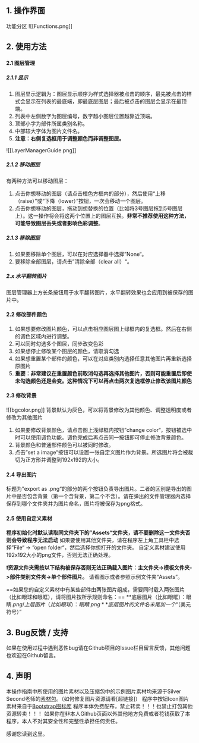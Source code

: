 ## 1. 操作界面
功能分区 ![[Functions.png]]
## 2. 使用方法
#### 2.1 图层管理
##### 2.1.1 显示
1. 图层显示逻辑为：图层显示顺序为样式选择器被点击的顺序，最先被点击的样式会显示在列表的最底端，即最底层图层；最后被点击的图层会显示在最顶端。
2. 列表中左侧数字为图层编号，数字越小图层位置越靠近顶端。
3. 顶部小字为部件所属类别名称。
4. 中部较大字体为图片文件名。
5. **注意：右侧复选框用于调整颜色而非调整图层。**

![[LayerManagerGuide.png]]
##### 2.1.2 移动图层
有两种方法可以移动图层：
1. 点击你想移动的图层（请点击橙色方框内的部分），然后使用“上移（raise）”或“下降（lower）”按钮，一次会移动一个图层。
2. 点击你想移动的图层，拖动到想替换的位置（比如将3号图层拖到5号图层上）。这一操作将会将这两个位置上的图层互换。**非常不推荐使用这种方法，可能导致图层丢失或者影响色彩调整**。
##### 2.1.3 移除图层
1. 如果要移除单个图层，可以在对应选择器中选择”None“。
2. 要移除全部图层，请点击”清除全部（clear all）“。
##### 2.x 水平翻转图片
图层管理器上方长条按钮用于水平翻转图片，水平翻转效果也会应用到被保存的图片中。
#### 2.2 修改部件颜色
1. 如果想要修改图片颜色，可以点击相应图层图上绿框内的复选框。然后在右侧的调色区域内进行调整。
2. 可以同时勾选多个图层，同步改变色彩
3. 如果想停止修改某个图层的颜色，请取消勾选
4. 如果想重置某个部件的颜色，可以在对应类别内选择任意其他图片再重新选择原图片
5. **重要：非常建议在重置颜色前取消勾选再选择其他图片，否则可能重置后即使未勾选颜色还是会变。这种情况下可以再点击两次复选框停止修改该图片颜色**
#### 2.3 修改背景
![[bgcolor.png]]
背景默认为灰色，可以将背景修改为其他颜色、调整透明度或者修改为其他图片
1. 如果要修改背景颜色，请点击图上浅绿框内按钮”change color“，按钮被选中时可以使用调色功能。调色完成后再点击同一按钮即可停止修改背景颜色。
2. 背景颜色和普通部件颜色可以被同时修改。
3. 点击”set a image“按钮可以设置一张自定义图片作为背景。所选图片将会被裁切为正方形并调整到192x192的大小。
#### 2.4 导出图片
标题为”export as .png“的部分的两个按钮负责导出图片。二者的区别是导出的图片中是否包含背景（第一个含背景，第二个不含）。请在弹出的文件管理器内选择保存到哪个文件夹并为图片命名，图片将被保存为png格式。

#### 2.5 使用自定义素材
**程序初始化时默认读取同文件夹下的”Assets“文件夹，请不要删除这一文件夹否则会导致程序无法启动**
如果要使用其他文件夹，请在程序左上角工具栏中选择”File“ -> ”open folder“，然后选择你想打开的文件夹。
自定义素材建议使用192x192大小的png文件，否则无法正确处理。

**❗资源文件夹需按以下结构被保存否则无法正确载入图片：主文件夹->模板文件夹->部件类别文件夹->单个部件图片。**
请看图示或者参照示例文件夹“Assets”。

==如果您的自定义素材中有某些部件由两张图片组成，需要同时载入两张图片（比如眼球和眼眶），请将图片按所示规则命名：==
**底层图片（比如眼眶）：眼睛$.png / 上层图片（比如眼球）：眼睛.png**
底层图片的文件名末尾加一个“$（美元符号）”

## 3. Bug反馈 / 支持
如果在使用过程中遇到恶性bug请在Github项目的Issue栏目留言反馈，其他问题也欢迎在Github留言。

## 4. 声明
本操作指南中所使用的图片素材以及压缩包中的示例图片素材均来源于Silver Second老师的[素材包](https://silversecond.com/WolfRPGEditor/Download.html#0)。（如何修复图片资源请看[超链接]）
程序中按钮Icon图片素材来自于[Bootstrap图标库](https://icons.bootcss.com/)
程序本体免费配布，禁止转卖！！！也禁止打包其他资源转卖！！！
如果你在非本人Github页面以外其他地方免费或者花钱获取了本程序，本人不对其安全性和完整性承担任何责任。

 

感谢您读到这里。